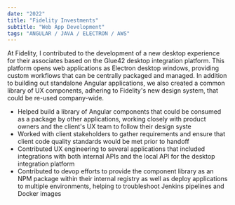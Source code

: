 ```yaml
---
date: "2022"
title: "Fidelity Investments"
subtitle: "Web App Development"
tags: "ANGULAR / JAVA / ELECTRON / AWS"
---
```


At Fidelity, I contributed to the development of a new desktop experience for their associates based on the Glue42 desktop integration platform. This platform opens web applications as Electron desktop windows, providing custom workflows that can be centrally packaged and managed. In addition to building out standalone Angular applications, we also created a common library of UX components, adhering to Fidelity's new design system, that could be re-used company-wide. 

- Helped build a library of Angular components that could be consumed as a package by other applications, working closely with product owners and the client's UX team to follow their design syste
- Worked with client stakeholders to gather requirements and ensure that client code quality standards would be met prior to handoff
- Contributed UX engineering to several applications that included integrations with both internal APIs and the local API for the desktop integration platform
- Contributed to devop efforts to provide the component library as an NPM package within their internal registry as well as deploy applications to multiple environments, helping to troubleshoot Jenkins pipelines and Docker images